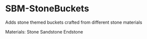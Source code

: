# SBM-StoneBuckets
Adds stone themed buckets crafted from different stone materials

Materials:
Stone 
Sandstone
Endstone

